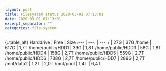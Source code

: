 ```yaml
---
layout: post
title: Filesystem status 2020-03-01 07:13:01
date: 2020-03-01 07:13:01
excerpt_separator: ""
categories: file-system
---
```

{:.table_alt}
Harddrive | Free | Size
:--- | ---: | ---:
/ | 27G | 37G
/home | 617G | 1,7T
/home/public/HDD1 | 39G | 1,8T
/home/public/HDD3 | 58G | 1,8T
/home/public/HDD4 | 158G | 2,7T
/home/public/HDD5 | 559G | 2,7T
/home/public/HDD6 | 738G | 2,7T
/home/public/HDD7 | 289G | 2,7T
/mnt/data2 | 1,2T | 2,0T
/mnt/pool | 1,4T | 6,4T
